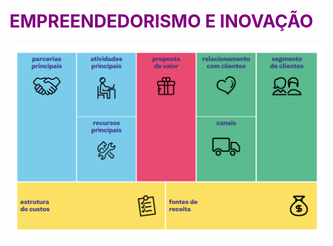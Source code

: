 # <span style="color:purple">**EMPREENDEDORISMO E INOVAÇÃO**</span>

![imagem](.\assets\plano_de_negocios_canva.png)

